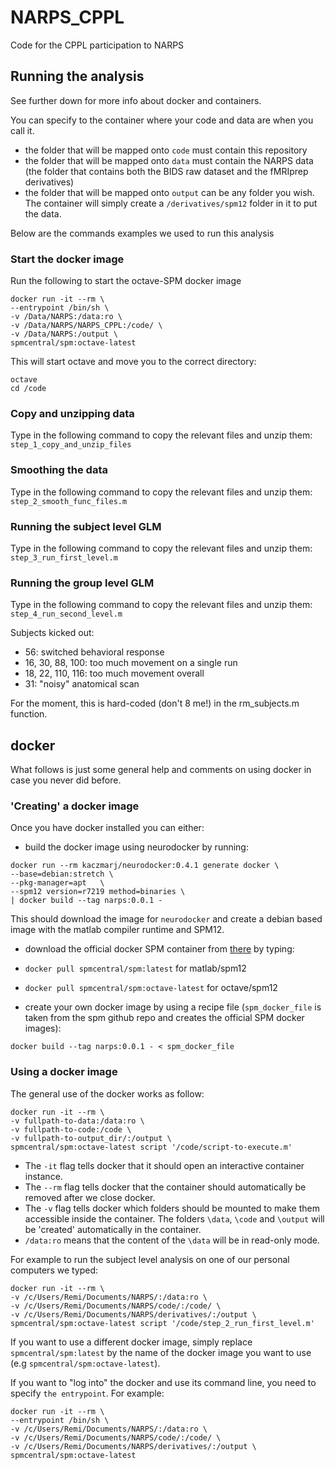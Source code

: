 # NARPS_CPPL
Code for the CPPL participation to NARPS

## Running the analysis

See further down for more info about docker and containers.

You can specify to the container where your code and data are when you call it.
- the folder that will be mapped onto `code` must contain this repository
- the folder that will be mapped onto `data` must contain the NARPS data (the folder that contains both the BIDS raw dataset and the fMRIprep derivatives)
- the folder that will be mapped onto `output` can be any folder you wish. The container will simply create a `/derivatives/spm12` folder in it to put the data.

Below are the commands examples we used to run this analysis

### Start the docker image
Run the following to start the octave-SPM docker image

```
docker run -it --rm \
--entrypoint /bin/sh \
-v /Data/NARPS:/data:ro \
-v /Data/NARPS/NARPS_CPPL:/code/ \
-v /Data/NARPS:/output \
spmcentral/spm:octave-latest

```


This will start octave and move you to the correct directory:
```
octave
cd /code
```

### Copy and unzipping data
Type in the following command to copy the relevant files and unzip them:
`step_1_copy_and_unzip_files`


### Smoothing the data
Type in the following command to copy the relevant files and unzip them:
`step_2_smooth_func_files.m`


### Running the subject level GLM
Type in the following command to copy the relevant files and unzip them:
`step_3_run_first_level.m`

### Running the group level GLM
Type in the following command to copy the relevant files and unzip them:
`step_4_run_second_level.m`

Subjects kicked out:
- 56: switched behavioral response
- 16, 30, 88, 100: too much movement on a single run
- 18, 22, 110, 116: too much movement overall
- 31: "noisy" anatomical scan

For the moment, this is hard-coded (don't 8 me!) in the rm_subjects.m function.


## docker

What follows is just some general help and comments on using docker in case you never did before.

### 'Creating' a docker image

Once you have docker installed you can either:

-   build the docker image using neurodocker by running:

```
docker run --rm kaczmarj/neurodocker:0.4.1 generate docker \
--base=debian:stretch \
--pkg-manager=apt   \
--spm12 version=r7219 method=binaries \
| docker build --tag narps:0.0.1 -
```

This should download the image for `neurodocker` and create a debian based image with the matlab compiler runtime and SPM12.

-   download the official docker SPM container from [there](https://hub.docker.com/r/spmcentral/spm/) by typing:

 -   `docker pull spmcentral/spm:latest` for matlab/spm12
 -   `docker pull spmcentral/spm:octave-latest` for octave/spm12


-   create your own docker image by using a recipe file (`spm_docker_file` is taken from the spm github repo and creates the official SPM docker images):

```
docker build --tag narps:0.0.1 - < spm_docker_file
```


### Using a docker image

The general use of the docker works as follow:

```
docker run -it --rm \
-v fullpath-to-data:/data:ro \
-v fullpath-to-code:/code \
-v fullpath-to-output_dir/:/output \
spmcentral/spm:octave-latest script '/code/script-to-execute.m'
```

- The `-it` flag tells docker that it should open an interactive container instance.
- The `--rm` flag tells docker that the container should automatically be removed after we close docker.
- The `-v` flag tells docker which folders should be mounted to make them accessible inside the container. The folders `\data`, `\code` and `\output` will be 'created' automatically in the container.
- `/data:ro` means that the content of the `\data` will be in read-only mode.


For example to run the subject level analysis on one of our personal computers we typed:
```
docker run -it --rm \
-v /c/Users/Remi/Documents/NARPS/:/data:ro \
-v /c/Users/Remi/Documents/NARPS/code/:/code/ \
-v /c/Users/Remi/Documents/NARPS/derivatives/:/output \
spmcentral/spm:octave-latest script '/code/step_2_run_first_level.m'
```

If you want to use a different docker image, simply replace `spmcentral/spm:latest` by the name of the docker image you want to use (e.g `spmcentral/spm:octave-latest`).

If you want to "log into" the docker and use its command line, you need to specify `the entrypoint`. For example:
```
docker run -it --rm \
--entrypoint /bin/sh \
-v /c/Users/Remi/Documents/NARPS/:/data:ro \
-v /c/Users/Remi/Documents/NARPS/code/:/code/ \
-v /c/Users/Remi/Documents/NARPS/derivatives/:/output \
spmcentral/spm:octave-latest
```
